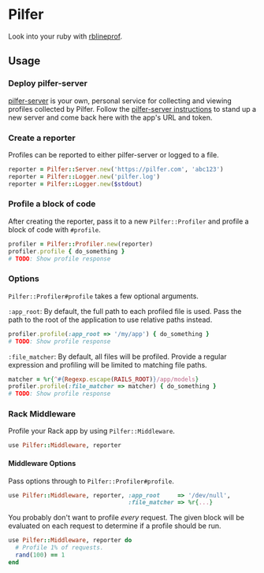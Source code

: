 # Pilfer

Look into your ruby with [rblineprof](https://github.com/tmm1/rblineprof/).

## Usage

### Deploy pilfer-server

[pilfer-server][] is your own, personal service for collecting and viewing
profiles collected by Pilfer. Follow the [pilfer-server
instructions][pilfer-server] to stand up a new server and come back here with
the app's URL and token.

[pilfer-server]: https://github.com/eric/pilfer-server

### Create a reporter

Profiles can be reported to either pilfer-server or logged to a file.

```ruby
reporter = Pilfer::Server.new('https://pilfer.com', 'abc123')
reporter = Pilfer::Logger.new('pilfer.log')
reporter = Pilfer::Logger.new($stdout)
```

### Profile a block of code

After creating the reporter, pass it to a new `Pilfer::Profiler` and profile a
block of code with `#profile`.

```ruby
profiler = Pilfer::Profiler.new(reporter)
profiler.profile { do_something }
# TODO: Show profile response
```

### Options

`Pilfer::Profiler#profile` takes a few optional arguments.

`:app_root`: By default, the full path to each profiled file is used. Pass the
path to the root of the application to use relative paths instead.

```ruby
profiler.profile(:app_root => '/my/app') { do_something }
# TODO: Show profile response
```

`:file_matcher`: By default, all files will be profiled. Provide a regular
expression and profiling will be limited to matching file paths.

```ruby
matcher = %r{^#{Regexp.escape(RAILS_ROOT)}/app/models}
profiler.profile(:file_matcher => matcher) { do_something }
# TODO: Show profile response
```


### Rack Middleware

Profile your Rack app by using `Pilfer::Middleware`.

```ruby
use Pilfer::Middleware, reporter
```

#### Middleware Options

Pass options through to `Pilfer::Profiler#profile`.

```ruby
use Pilfer::Middleware, reporter, :app_root     => '/dev/null',
                                  :file_matcher => %r{...}
```

You probably don't want to profile _every_ request. The given block will be
evaluated on each request to determine if a profile should be run.

```ruby
use Pilfer::Middleware, reporter do
  # Profile 1% of requests.
  rand(100) == 1
end
```
